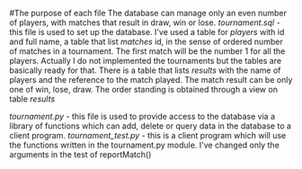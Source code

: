 
#The purpose of each file
The database can manage only an even number of players, with matches that result in draw, win or lose. 
_tournament.sql_  - this file is used to set up the database. I've used a table for _players_ with id and full name, a table that list _matches_ id, in the sense of ordered number of matches in a tournament. The first match will be the number 1 for all the players. Actually I do not implemented the tournaments but the tables are basically ready for that. There is a table that lists _results_ with the name of players and the reference to the match played. The match result can be only one of win, lose, draw. The order standing is obtained through a view on table _results_ 

_tournament.py_ - this file is used to provide access to the database via a library of functions which can add, delete or query data in the database to a client program. 
_tournament\_test.py_ - this is a client program which will use the functions written in the tournament.py module. I've changed only the arguments in the test of reportMatch() 


